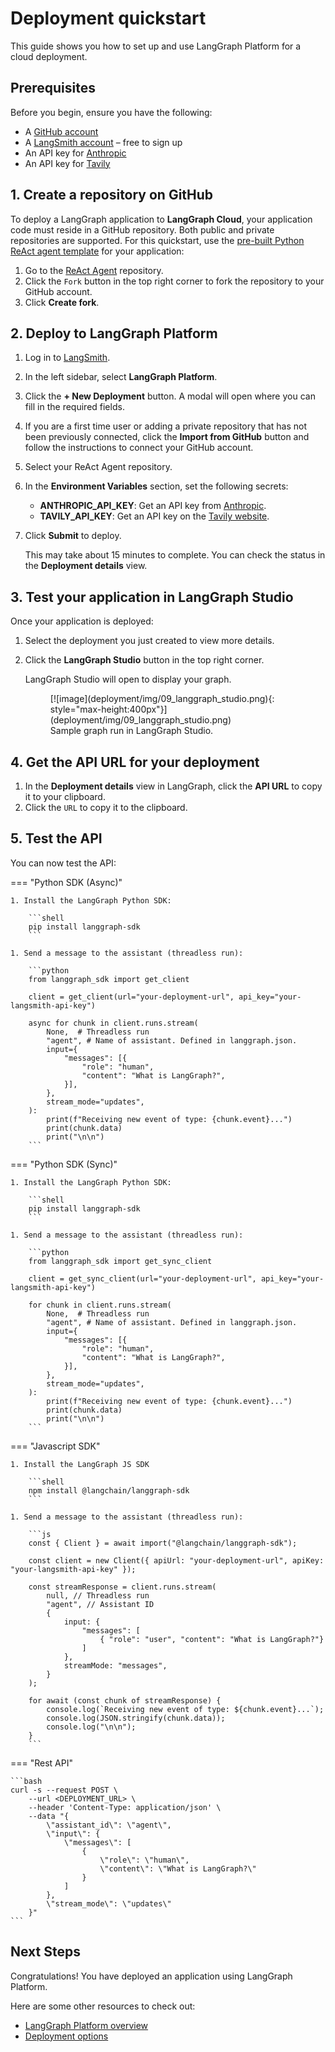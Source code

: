 # Deployment quickstart

This guide shows you how to set up and use LangGraph Platform for a cloud deployment.

## Prerequisites

Before you begin, ensure you have the following:

- A [GitHub account](https://github.com/)
- A [LangSmith account](https://smith.langchain.com/) – free to sign up
- An API key for [Anthropic](https://console.anthropic.com/)
- An API key for [Tavily](https://app.tavily.com/)

## 1. Create a repository on GitHub

To deploy a LangGraph application to **LangGraph Cloud**, your application code must reside in a GitHub repository. Both public and private repositories are supported. For this quickstart, use the [pre-built Python ReAct agent template](https://github.com/langchain-ai/react-agent) for your application:

1. Go to the [ReAct Agent](https://github.com/langchain-ai/react-agent) repository.
1. Click the `Fork` button in the top right corner to fork the repository to your GitHub account.
1. Click **Create fork**. 

## 2. Deploy to LangGraph Platform

1. Log in to [LangSmith](https://smith.langchain.com/).
1. In the left sidebar, select **LangGraph Platform**.
1. Click the **+ New Deployment** button. A modal will open where you can fill in the required fields.
1. If you are a first time user or adding a private repository that has not been previously connected, click the **Import from GitHub** button and follow the instructions to connect your GitHub account.
1. Select your ReAct Agent repository.
1. In the **Environment Variables** section, set the following secrets:
    
    - **ANTHROPIC_API_KEY**: Get an API key from [Anthropic](https://console.anthropic.com/).
    - **TAVILY_API_KEY**: Get an API key on the [Tavily website](https://app.tavily.com/).

1. Click **Submit** to deploy.

    This may take about 15 minutes to complete. You can check the status in the **Deployment details** view.

## 3. Test your application in LangGraph Studio

Once your application is deployed:

1. Select the deployment you just created to view more details.
1. Click the **LangGraph Studio** button in the top right corner.

    LangGraph Studio will open to display your graph.

    <figure markdown="1">
    [![image](deployment/img/09_langgraph_studio.png){: style="max-height:400px"}](deployment/img/09_langgraph_studio.png)
    <figcaption>
        Sample graph run in LangGraph Studio.
    </figcaption>
    </figure>

## 4. Get the API URL for your deployment

1. In the **Deployment details** view in LangGraph, click the **API URL** to copy it to your clipboard.
1. Click the `URL` to copy it to the clipboard.

## 5. Test the API

You can now test the API:

=== "Python SDK (Async)"

    1. Install the LangGraph Python SDK:

        ```shell
        pip install langgraph-sdk
        ```

    1. Send a message to the assistant (threadless run):

        ```python
        from langgraph_sdk import get_client

        client = get_client(url="your-deployment-url", api_key="your-langsmith-api-key")

        async for chunk in client.runs.stream(
            None,  # Threadless run
            "agent", # Name of assistant. Defined in langgraph.json.
            input={
                "messages": [{
                    "role": "human",
                    "content": "What is LangGraph?",
                }],
            },
            stream_mode="updates",
        ):
            print(f"Receiving new event of type: {chunk.event}...")
            print(chunk.data)
            print("\n\n")
        ```

=== "Python SDK (Sync)"

    1. Install the LangGraph Python SDK:

        ```shell
        pip install langgraph-sdk
        ```

    1. Send a message to the assistant (threadless run):

        ```python
        from langgraph_sdk import get_sync_client

        client = get_sync_client(url="your-deployment-url", api_key="your-langsmith-api-key")

        for chunk in client.runs.stream(
            None,  # Threadless run
            "agent", # Name of assistant. Defined in langgraph.json.
            input={
                "messages": [{
                    "role": "human",
                    "content": "What is LangGraph?",
                }],
            },
            stream_mode="updates",
        ):
            print(f"Receiving new event of type: {chunk.event}...")
            print(chunk.data)
            print("\n\n")
        ```

=== "Javascript SDK"

    1. Install the LangGraph JS SDK

        ```shell
        npm install @langchain/langgraph-sdk
        ```

    1. Send a message to the assistant (threadless run):

        ```js
        const { Client } = await import("@langchain/langgraph-sdk");

        const client = new Client({ apiUrl: "your-deployment-url", apiKey: "your-langsmith-api-key" });

        const streamResponse = client.runs.stream(
            null, // Threadless run
            "agent", // Assistant ID
            {
                input: {
                    "messages": [
                        { "role": "user", "content": "What is LangGraph?"}
                    ]
                },
                streamMode: "messages",
            }
        );

        for await (const chunk of streamResponse) {
            console.log(`Receiving new event of type: ${chunk.event}...`);
            console.log(JSON.stringify(chunk.data));
            console.log("\n\n");
        }
        ```

=== "Rest API"

    ```bash
    curl -s --request POST \
        --url <DEPLOYMENT_URL> \
        --header 'Content-Type: application/json' \
        --data "{
            \"assistant_id\": \"agent\",
            \"input\": {
                \"messages\": [
                    {
                        \"role\": \"human\",
                        \"content\": \"What is LangGraph?\"
                    }
                ]
            },
            \"stream_mode\": \"updates\"
        }" 
    ```


## Next Steps

Congratulations! You have deployed an application using LangGraph Platform.

Here are some other resources to check out:

- [LangGraph Platform overview](../concepts/langgraph_platform.md)
- [Deployment options](../concepts/deployment_options.md)


